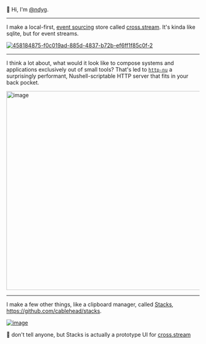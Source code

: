 👋 Hi, I'm [@ndyg](https://ndyg.ca).

---

I make a local-first, [event sourcing](https://martinfowler.com/eaaDev/EventSourcing.html) store called [cross.stream](https://cablehead.github.io/xs/). It's kinda like sqlite, but for event streams.

[![458184875-f0c019ad-885d-4837-b72b-ef6ff1f85c0f-2](https://github.com/user-attachments/assets/9f115226-7225-49f0-882e-1604e0478e2f)](https://cablehead.github.io/xs/)

---

I think a lot about, what would it look like to compose systems and applications exclusively out of small tools? That's led to [`http-nu`](https://github.com/cablehead/http-nu) a surprisingly performant, Nushell-scriptable HTTP server that fits in your back pocket.

[<img width="912" height="520" alt="image" src="https://github.com/user-attachments/assets/8f0e47fd-fa35-49da-ae0b-44a0b7a44e6d" />](https://github.com/cablehead/http-nu)

---

I make a few other things, like a clipboard manager, called
[Stacks](https://stacks.cross.stream), https://github.com/cablehead/stacks.

[![image](https://github.com/user-attachments/assets/f69cf280-adb3-4568-b6ae-3b0eb5c99092)](https://stacks.cross.stream)

🤫 don't tell anyone, but Stacks is actually a prototype UI for [cross.stream](https://www.cross.stream)
